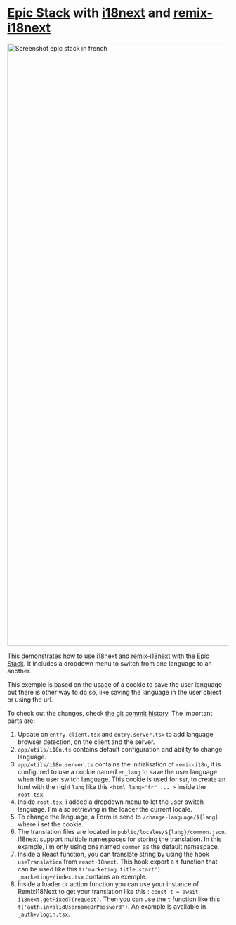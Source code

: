 # [Epic Stack](https://github.com/epicweb-dev/epic-stack) with [i18next](https://https://www.i18next.com) and [remix-i18next](https://github.com/sergiodxa/remix-i18next)

<img width="1368" alt="Screenshot epic stack in french" src="https://github.com/rperon/epic-stack-with-i18n/assets/692098/0cdca101-1a67-4d53-89a9-d6287564372f">

This demonstrates how to use [i18next](https://www.i18next.com/) and
[remix-i18next](https://github.com/sergiodxa/remix-i18next) with the
[Epic Stack](https://github.com/epicweb-dev/epic-stack). It includes a dropdown
menu to switch from one language to an another.

This exemple is based on the usage of a cookie to save the user language but
there is other way to do so, like saving the language in the user object or
using the url.

To check out the changes, check [the git commit history](https://github.com/rperon/epic-stack-with-i18n/commit/378d9b713450a885783dc017432842fe019f39cf). The important parts
are:

1. Update on `entry.client.tsx` and `entry.server.tsx` to add language browser
   detection, on the client and the server.
2. `app/utils/i18n.ts` contains default configuration and ability to change
   language.
3. `app/utils/i18n.server.ts` contains the initialisation of `remix-i18n`, it is
   configured to use a cookie named `en_lang` to save the user language when the
   user switch language. This cookie is used for ssr, to create an html with the
   right `lang` like this `<html lang="fr" ... >` inside the `root.tsx`.
4. Inside `root.tsx`, i added a dropdown menu to let the user switch language.
   I'm also retrieving in the loader the current locale.
5. To change the language, a Form is send to `/change-language/${lang}` where i
   set the cookie.
6. The translation files are located in `public/locales/${lang}/common.json`.
   i18next support multiple namespaces for storing the translation. In this
   example, i'm only using one named `common` as the default namespace.
7. Inside a React function, you can translate string by using the hook
   `useTranslation` from `react-18next`. This hook export a `t` function that
   can be used like this `t('marketing.title.start')`. `_marketing+/index.tsx`
   contains an exemple.
8. Inside a loader or action function you can use your instance of RemixI18Next
   to get your translation like this :
   `const t = await i18next.getFixedT(request)`. Then you can use the `t`
   function like this `t('auth.invalidUsernameOrPassword')`. An example is
   available in `_auth+/login.tsx`.
